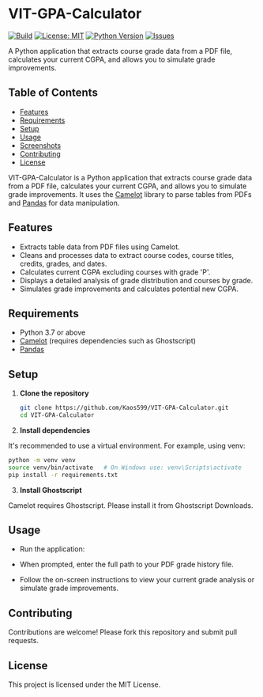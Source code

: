 # VIT-GPA-Calculator
[![Build](https://img.shields.io/badge/build-passing-brightgreen)](https://github.com/yourusername/VIT-GPA-Calculator/actions)
[![License: MIT](https://img.shields.io/badge/License-MIT-yellow.svg)](LICENSE)
[![Python Version](https://img.shields.io/badge/Python-3.7%2B-blue)](https://www.python.org/downloads/)
[![Issues](https://img.shields.io/github/issues/yourusername/VIT-GPA-Calculator)](https://github.com/yourusername/VIT-GPA-Calculator/issues)

A Python application that extracts course grade data from a PDF file, calculates your current CGPA, and allows you to simulate grade improvements.

## Table of Contents

- [Features](#features)
- [Requirements](#requirements)
- [Setup](#setup)
- [Usage](#usage)
- [Screenshots](#screenshots)
- [Contributing](#contributing)
- [License](#license)

VIT-GPA-Calculator is a Python application that extracts course grade data from a PDF file, calculates your current CGPA, and allows you to simulate grade improvements. It uses the [Camelot](https://camelot-py.readthedocs.io/en/master/) library to parse tables from PDFs and [Pandas](https://pandas.pydata.org/) for data manipulation.

## Features

- Extracts table data from PDF files using Camelot.
- Cleans and processes data to extract course codes, course titles, credits, grades, and dates.
- Calculates current CGPA excluding courses with grade 'P'.
- Displays a detailed analysis of grade distribution and courses by grade.
- Simulates grade improvements and calculates potential new CGPA.

## Requirements

- Python 3.7 or above
- [Camelot](https://camelot-py.readthedocs.io/en/master/) (requires dependencies such as Ghostscript)
- [Pandas](https://pandas.pydata.org/)

## Setup

1. **Clone the repository**

   ```sh
   git clone https://github.com/Kaos599/VIT-GPA-Calculator.git
   cd VIT-GPA-Calculator
   ```
2. **Install dependencies**

It's recommended to use a virtual environment. For example, using venv:
 ```sh
 python -m venv venv
 source venv/bin/activate   # On Windows use: venv\Scripts\activate
 pip install -r requirements.txt
```
3. **Install Ghostscript**

Camelot requires Ghostscript. Please install it from Ghostscript Downloads.

## Usage
- Run the application:

- When prompted, enter the full path to your PDF grade history file.

- Follow the on-screen instructions to view your current grade analysis or simulate grade improvements.


## Contributing
Contributions are welcome! Please fork this repository and submit pull requests.

## License
This project is licensed under the MIT License.
 
